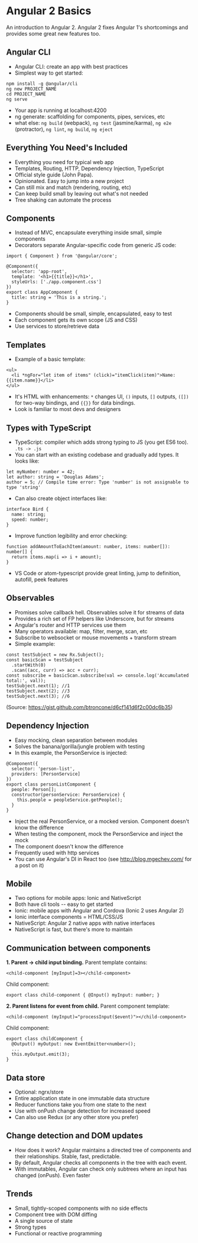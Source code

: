 # Angular 2 Basics
An introduction to Angular 2. Angular 2 fixes Angular 1's shortcomings and provides some great new features too.

## Angular CLI
- Angular CLI: create an app with best practices
- Simplest way to get started:

```
npm install -g @angular/cli
ng new PROJECT_NAME
cd PROJECT_NAME
ng serve
```

- Your app is running at localhost:4200
- ng generate: scaffolding for components, pipes, services, etc
- what else: `ng build` (webpack), `ng test` (jasmine/karma), `ng e2e` (protractor), `ng lint`, `ng build`, `ng eject`

## Everything You Need's Included
- Everything you need for typical web app
- Templates, Routing, HTTP, Dependency Injection, TypeScript
- Official style guide (John Papa).
- Opinionated. Easy to jump into a new project
- Can still mix and match (rendering, routing, etc)
- Can keep build small by leaving out what's not needed
- Tree shaking can automate the process

## Components
- Instead of MVC, encapsulate everything inside small, simple components
- Decorators separate Angular-specific code from generic JS code:

```
import { Component } from '@angular/core';

@Component({
  selector: 'app-root',
  template: '<h1>{{title}}</h1>',
  styleUrls: ['./app.component.css']
})
export class AppComponent {
  title: string = 'This is a string.';
}
```

- Components should be small, simple, encapsulated, easy to test
- Each component gets its own scope (JS and CSS)
- Use services to store/retrieve data

## Templates
- Example of a basic template:

```
<ul>
  <li *ngFor="let item of items" (click)="itemClick(item)">Name: {{item.name}}</li>
</ul>
```
- It's HTML with enhancements: `*` changes UI, `()` inputs, `[]` outputs, `([])` for two-way bindings, and `{{}}` for data bindings.
- Look is familiar to most devs and designers

## Types with TypeScript
- TypeScript: compiler which adds strong typing to JS (you get ES6 too). `.ts -> .js`
- You can start with an existing codebase and gradually add types. It looks like:

```
let myNumber: number = 42;
let author: string = 'Douglas Adams';
author = 5; // Compile time error: Type 'number' is not assignable to type 'string'
```

- Can also create object interfaces like:

```
interface Bird {
  name: string;
  speed: number;
}
```

- Improve function legibility and error checking:
```
function addAmountToEachItem(amount: number, items: number[]): number[] {
  return items.map(i => i + amount);
}
```

- VS Code or atom-typescript provide great linting, jump to definition, autofill, peek features

## Observables
- Promises solve callback hell. Observables solve it for streams of data
- Provides a rich set of FP helpers like Underscore, but for streams
- Angular's router and HTTP services use them
- Many operators available: map, filter, merge, scan, etc
- Subscribe to websocket or mouse movements + transform stream
- Simple example:
```
const testSubject = new Rx.Subject();
const basicScan = testSubject
  .startWith(0)
  .scan((acc, curr) => acc + curr);
const subscribe = basicScan.subscribe(val => console.log('Accumulated total:', val));
testSubject.next(1); //1
testSubject.next(2); //3
testSubject.next(3); //6
```
(Source: https://gist.github.com/btroncone/d6cf141d6f2c00dc6b35)

## Dependency Injection
- Easy mocking, clean separation between modules
- Solves the banana/gorilla/jungle problem with testing
- In this example, the PersonService is injected:

```
@Component({
  selector: 'person-list',
  providers: [PersonService]
})
export class personListComponent {
  people: Person[];
  constructor(personService: PersonService) {
    this.people = peopleService.getPeople();
  }
}
```
- Inject the real PersonService, or a mocked version. Component doesn't know the difference
- When testing the component, mock the PersonService and inject the mock
- The component doesn't know the difference
- Frequently used with http services
- You can use Angular's DI in React too (see http://blog.mgechev.com/ for a post on it)

## Mobile
- Two options for mobile apps: Ionic and NativeScript
- Both have cli tools -- easy to get started
- Ionic: mobile apps with Angular and Cordova (Ionic 2 uses Angular 2)
- Ionic interface components = HTML/CSS/JS
- NativeScript: Angular 2 native apps with native interfaces
- NativeScript is fast, but there's more to maintain

## Communication between components
**1. Parent -> child input binding.** Parent template contains:

```
<child-component [myInput]=3></child-component>
```

Child component:

```
export class child-component { @Input() myInput: number; }
```

**2. Parent listens for event from child.** Parent component template:

```
<child-component (myInput)="processInput($event)"></child-component>
```

Child component:

```
export class childComponent {
  @Output() myOutput: new EventEmitter<number>();
  ...
  this.myOutput.emit(3);
}
```

## Data store
- Optional: ngrx/store
- Entire application state in one immutable data structure
- Reducer functions take you from one state to the next
- Use with onPush change detection for increased speed
- Can also use Redux (or any other store you prefer)

## Change detection and DOM updates
- How does it work? Angular maintains a directed tree of components and their relationships. Stable, fast, predictable.
- By default, Angular checks all components in the tree with each event.
- With immutables, Angular can check only subtrees where an input has changed (onPush). Even faster

## Trends
- Small, tightly-scoped components with no side effects
- Component tree with DOM diffing
- A single source of state
- Strong types
- Functional or reactive programming
